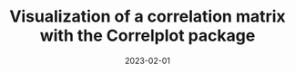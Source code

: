 ---
# Documentation: https://wowchemy.com/docs/managing-content/

title: Visualization of a correlation matrix with the Correlplot package
subtitle: ''
summary: ''
authors:
- J. Graffelman
- J. De Leeuw
tags: []
categories: []
date: '2023-02-01'
lastmod: 2021-06-06T12:53:14-07:00
featured: false
draft: false

# Featured image
# To use, add an image named `featured.jpg/png` to your page's folder.
# Focal points: Smart, Center, TopLeft, Top, TopRight, Left, Right, BottomLeft, Bottom, BottomRight.
image:
  caption: ''
  focal_point: ''
  preview_only: false

---